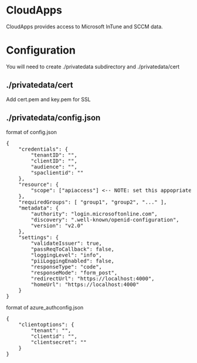 # CloudApps

CloudApps provides access to Microsoft InTune and SCCM data.

# Configuration
You will need to create ./privatedata subdirectory and ./privatedata/cert

## ./privatedata/cert
 Add cert.pem and key.pem for SSL

## ./privatedata/config.json

format of config.json

<pre>
{
    "credentials": {
        "tenantID": "<your tenant ID>",
        "clientID": "<the client ID of the api app registration - NOT the spa>",
        "audience": "<the client ID of the api app registration - NOT the spa>",
        "spaclientid": "<the client ID of the SPA app registration>"
    },
    "resource": {
        "scope": ["apiaccess"] <-- NOTE: set this appopriately to whatever you named the api endpoint
    },
    "requiredGroups": [ "group1", "group2", "..." ],
    "metadata": {
        "authority": "login.microsoftonline.com",
        "discovery": ".well-known/openid-configuration",
        "version": "v2.0"
    },
    "settings": {
        "validateIssuer": true,
        "passReqToCallback": false,
        "loggingLevel": "info",
        "piiLoggingEnabled": false,
        "responseType": "code",
        "responseMode": "form_post",
        "redirectUrl": "https://localhost:4000",
        "homeUrl": "https://localhost:4000"
    }
}
</pre>

format of azure_authconfig.json

<pre>
{
    "clientoptions": {
        "tenant": "<your tenant ID>",
        "clientid": "<the client ID of the api app registration - NOT the spa>",
        "clientsecret": "<Secret for api - this is required for intune access with app creds rather than delegated>"
    }
}
</pre>